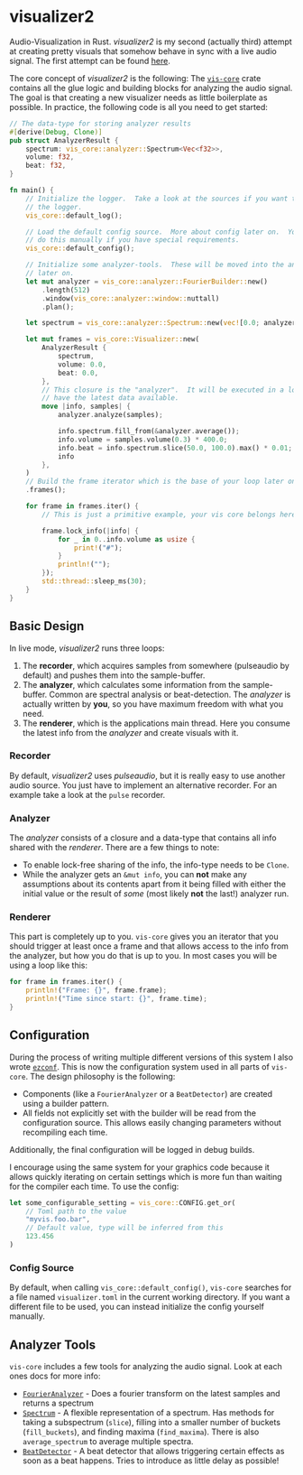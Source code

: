 visualizer2
===========

Audio-Visualization in Rust.  *visualizer2* is my second (actually third) attempt at creating pretty
visuals that somehow behave in sync with a live audio signal.  The first attempt can be found
[here](https://github.com/Rahix/pa-visualizer).

The core concept of *visualizer2* is the following:  The [`vis-core`](./vis-core) crate contains all
the glue logic and building blocks for analyzing the audio signal.  The goal is that creating a new
visualizer needs as little boilerplate as possible.  In practice, the following code is all you
need to get started:

```rust
// The data-type for storing analyzer results
#[derive(Debug, Clone)]
pub struct AnalyzerResult {
    spectrum: vis_core::analyzer::Spectrum<Vec<f32>>,
    volume: f32,
    beat: f32,
}

fn main() {
    // Initialize the logger.  Take a look at the sources if you want to customize
    // the logger.
    vis_core::default_log();

    // Load the default config source.  More about config later on.  You can also
    // do this manually if you have special requirements.
    vis_core::default_config();

    // Initialize some analyzer-tools.  These will be moved into the analyzer closure
    // later on.
    let mut analyzer = vis_core::analyzer::FourierBuilder::new()
        .length(512)
        .window(vis_core::analyzer::window::nuttall)
        .plan();

    let spectrum = vis_core::analyzer::Spectrum::new(vec![0.0; analyzer.buckets], 0.0, 1.0);

    let mut frames = vis_core::Visualizer::new(
        AnalyzerResult {
            spectrum,
            volume: 0.0,
            beat: 0.0,
        },
        // This closure is the "analyzer".  It will be executed in a loop to always
        // have the latest data available.
        move |info, samples| {
            analyzer.analyze(samples);

            info.spectrum.fill_from(&analyzer.average());
            info.volume = samples.volume(0.3) * 400.0;
            info.beat = info.spectrum.slice(50.0, 100.0).max() * 0.01;
            info
        },
    )
    // Build the frame iterator which is the base of your loop later on
    .frames();

    for frame in frames.iter() {
        // This is just a primitive example, your vis core belongs here

        frame.lock_info(|info| {
            for _ in 0..info.volume as usize {
                print!("#");
            }
            println!("");
        });
        std::thread::sleep_ms(30);
    }
}
```

## Basic Design

In live mode, *visualizer2* runs three loops:

1. The **recorder**, which acquires samples from somewhere (pulseaudio by default) and pushes
   them into the sample-buffer.
2. The **analyzer**, which calculates some information from the sample-buffer.  Common are spectral
   analysis or beat-detection.  The *analyzer* is actually written by **you**, so you have maximum
   freedom with what you need.
3. The **renderer**, which is the applications main thread.  Here you consume the latest info from
   the *analyzer* and create visuals with it.

### Recorder
By default, *visualizer2* uses *pulseaudio*, but it is really easy to use another audio source.  You
just have to implement an alternative recorder.  For an example take a look at the `pulse` recorder.

### Analyzer
The *analyzer* consists of a closure and a data-type that contains all info shared with the
*renderer*.  There are a few things to note:

* To enable lock-free sharing of the info, the info-type needs to be `Clone`.
* While the analyzer gets an `&mut info`, you can **not** make any assumptions
  about its contents apart from it being filled with either the initial value
  or the result of *some* (most likely **not** the last!) analyzer run.

### Renderer
This part is completely up to you.  `vis-core` gives you an iterator that you should trigger
at least once a frame and that allows access to the info from the analyzer, but how you do that
is up to you.  In most cases you will be using a loop like this:

```rust
for frame in frames.iter() {
    println!("Frame: {}", frame.frame);
    println!("Time since start: {}", frame.time);
}
```


## Configuration
During the process of writing multiple different versions of this system I also wrote
[`ezconf`](https://github.com/Rahix/ezconf).  This is now the configuration system used
in all parts of `vis-core`.  The design philosophy is the following:

* Components (like a `FourierAnalyzer` or a `BeatDetector`) are created using a builder
  pattern.
* All fields not explicitly set with the builder will be read from the configuration source.
  This allows easily changing parameters without recompiling each time.

Additionally, the final configuration will be logged in debug builds.

I encourage using the same system for your graphics code because it allows quickly iterating
on certain settings which is more fun than waiting for the compiler each time.  To use the
config:

```rust
let some_configurable_setting = vis_core::CONFIG.get_or(
    // Toml path to the value
    "myvis.foo.bar",
    // Default value, type will be inferred from this
    123.456
)
```

### Config Source
By default, when calling `vis_core::default_config()`, `vis-core` searches for a file
named `visualizer.toml` in the current working directory.  If you want a different file
to be used, you can instead initialize the config yourself manually.


## Analyzer Tools
`vis-core` includes a few tools for analyzing the audio signal.  Look at each ones docs for
more info:

* [`FourierAnalyzer`](./vis-core/src/analyzer/fourier.rs) - Does a fourier transform on the latest
  samples and returns a spectrum
* [`Spectrum`](./vis-core/src/analyzer/spectrum.rs) - A flexible representation of a spectrum.  Has
  methods for taking a subspectrum (`slice`), filling into a smaller number of buckets
  (`fill_buckets`), and finding maxima (`find_maxima`).  There is also `average_spectrum` to average
  multiple spectra.
* [`BeatDetector`](./vis-core/src/analyzer/beat.rs) - A beat detector that allows triggering certain
  effects as soon as a beat happens.  Tries to introduce as little delay as possible!
